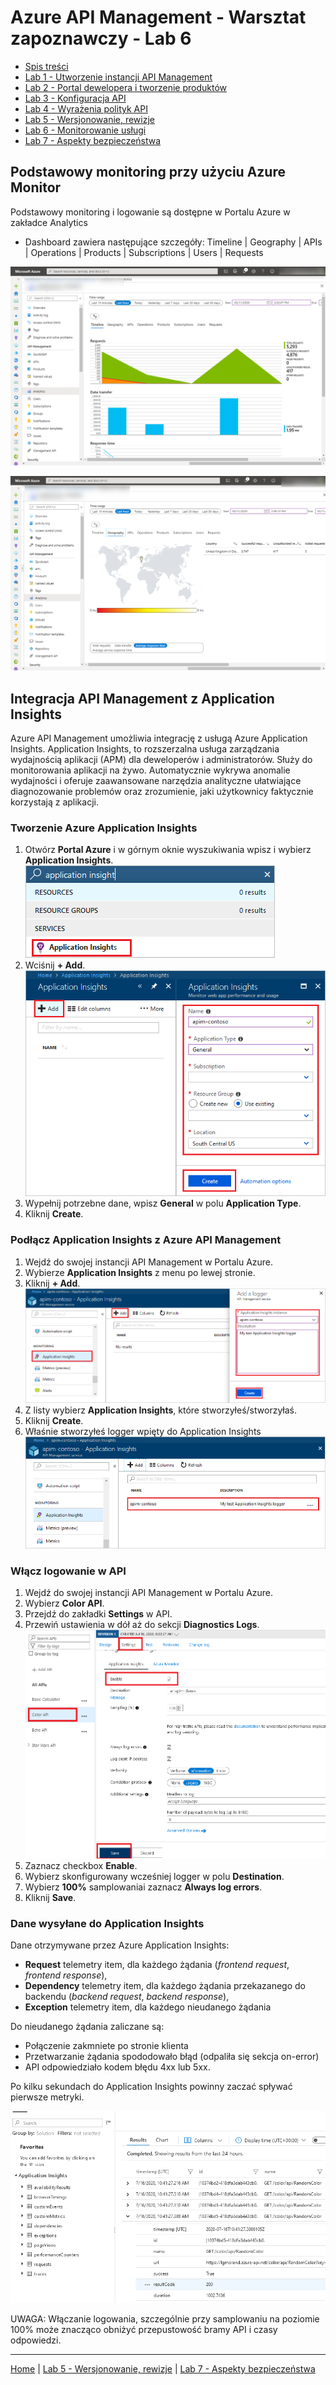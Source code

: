 # Azure API Management - Warsztat zapoznawczy - Lab 6

- [Spis treści](README.md)
- [Lab 1 - Utworzenie instancji API Management](apimanagement-1.md)
- [Lab 2 - Portal dewelopera i tworzenie produktów](apimanagement-2.md)
- [Lab 3 - Konfiguracja API](apimanagement-3.md)
- [Lab 4 - Wyrażenia polityk API](apimanagement-4.md)
- [Lab 5 - Wersjonowanie, rewizje](apimanagement-5.md)
- [Lab 6 - Monitorowanie usługi](apimanagement-6.md)
- [Lab 7 - Aspekty bezpieczeństwa](apimanagement-7.md)

## Podstawowy monitoring przy użyciu Azure Monitor

Podstawowy monitoring i logowanie są dostępne w Portalu Azure w zakładce Analytics

- Dashboard zawiera następujące szczegóły: Timeline | Geography | APIs | Operations | Products | Subscriptions | Users | Requests

![Analytics1](Images/APIMAnalytics.png)

![Analytics2](Images/APIMAnalytics2.png)

## Integracja API Management z Application Insights

Azure API Management umożliwia integrację z usługą Azure Application Insights. Application Insights, to rozszerzalna usługa zarządzania wydajnością aplikacji (APM) dla deweloperów i administratorów. Służy do monitorowania aplikacji na żywo. Automatycznie wykrywa anomalie wydajności i oferuje zaawansowane narzędzia analityczne ułatwiające diagnozowanie problemów oraz zrozumienie, jaki użytkownicy faktycznie korzystają z aplikacji.

### Tworzenie Azure Application Insights

1. Otwórz **Portal Azure** i w górnym oknie wyszukiwania wpisz i wybierz **Application Insights**.
   ![App Insights create](Images/apim-app-insights-instance-1.png)
2. Wciśnij **+ Add**.
   ![App Insights create](Images/apim-app-insights-instance-2.png)
3. Wypełnij potrzebne dane, wpisz **General** w polu **Application Type**.
4. Kliknij **Create**.

### Podłącz Application Insights z Azure API Management

1. Wejdź do swojej instancji API Management w Portalu Azure.
2. Wybierze **Application Insights** z menu po lewej stronie.
3. Kliknij **+ Add**.
   ![App Insights logger](Images/apim-app-insights-logger-1.png)
4. Z listy wybierz **Application Insights**, które stworzyłeś/stworzyłaś.
5. Kliknij **Create**.
6. Właśnie stworzyłeś logger wpięty do Application Insights
   ![App Insights logger](Images/apim-app-insights-logger-2.png)

### Włącz logowanie w API

1. Wejdź do swojej instancji API Management w Portalu Azure.
2. Wybierz **Color API**.
3. Przejdź do zakładki **Settings** w API.
4. Przewiń ustawienia w dół aż do sekcji **Diagnostics Logs**.
   ![App Insights logger](Images/apim-app-insights-api-1.png)
5. Zaznacz checkbox **Enable**.
6. Wybierz skonfigurowany wcześniej logger w polu **Destination**.
7. Wybierz **100%** samplowaniai zaznacz **Always log errors**.
8. Kliknij **Save**.

### Dane wysyłane do Application Insights

Dane otrzymywane przez Azure Application Insights:

- **Request** telemetry item, dla każdego żądania (_frontend request_, _frontend response_),
- **Dependency** telemetry item, dla każdego żądania przekazanego do backendu (_backend request_, _backend response_),
- **Exception** telemetry item, dla każdego nieudanego żądania

Do nieudanego żądania zaliczane są:

- Połączenie zakmniete po stronie klienta
- Przetwarzanie żądania spododowało błąd (odpaliła się sekcja on-error)
- API odpowiedziało kodem błędu 4xx lub 5xx.

Po kilku sekundach do Application Insights powinny zaczać spływać pierwsze metryki.

![App Insights logger](Images/apim-app-insights-api-2.png)

UWAGA: Włączanie logowania, szczególnie przy samplowaniu na poziomie 100% może znacząco obniżyć przepustowość bramy API i czasy odpowiedzi.

---

[Home](README.md) | [Lab 5 - Wersjonowanie, rewizje](apimanagement-5.md) | [Lab 7 - Aspekty bezpieczeństwa](apimanagement-7.md)

